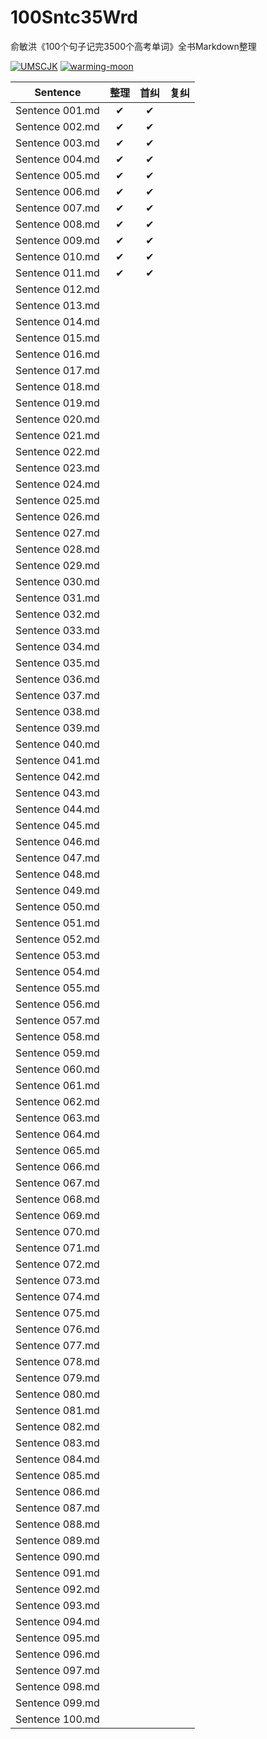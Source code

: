 # 100Sntc35Wrd

俞敏洪《100个句子记完3500个高考单词》全书Markdown整理

[![UMSCJK](https://img.shields.io/badge/整理-UMSCJK-orangered)](https://github.com/UMSCJK)
[![warming-moon](https://img.shields.io/badge/辅助-warming--moon-saddlebrown)](https://github.com/warming-moon)

|    Sentence     | 整理  | 首纠  | 复纠  |
| :-------------: | :---: | :---: | :---: |
| Sentence 001.md |   ✔   |   ✔   |       |
| Sentence 002.md |   ✔   |   ✔   |       |
| Sentence 003.md |   ✔   |   ✔   |       |
| Sentence 004.md |   ✔   |   ✔   |       |
| Sentence 005.md |   ✔   |   ✔   |       |
| Sentence 006.md |   ✔   |   ✔   |       |
| Sentence 007.md |   ✔   |   ✔   |       |
| Sentence 008.md |   ✔   |   ✔   |       |
| Sentence 009.md |   ✔   |   ✔   |       |
| Sentence 010.md |   ✔   |   ✔   |       |
| Sentence 011.md |   ✔   |   ✔   |       |
| Sentence 012.md |       |       |       |
| Sentence 013.md |       |       |       |
| Sentence 014.md |       |       |       |
| Sentence 015.md |       |       |       |
| Sentence 016.md |       |       |       |
| Sentence 017.md |       |       |       |
| Sentence 018.md |       |       |       |
| Sentence 019.md |       |       |       |
| Sentence 020.md |       |       |       |
| Sentence 021.md |       |       |       |
| Sentence 022.md |       |       |       |
| Sentence 023.md |       |       |       |
| Sentence 024.md |       |       |       |
| Sentence 025.md |       |       |       |
| Sentence 026.md |       |       |       |
| Sentence 027.md |       |       |       |
| Sentence 028.md |       |       |       |
| Sentence 029.md |       |       |       |
| Sentence 030.md |       |       |       |
| Sentence 031.md |       |       |       |
| Sentence 032.md |       |       |       |
| Sentence 033.md |       |       |       |
| Sentence 034.md |       |       |       |
| Sentence 035.md |       |       |       |
| Sentence 036.md |       |       |       |
| Sentence 037.md |       |       |       |
| Sentence 038.md |       |       |       |
| Sentence 039.md |       |       |       |
| Sentence 040.md |       |       |       |
| Sentence 041.md |       |       |       |
| Sentence 042.md |       |       |       |
| Sentence 043.md |       |       |       |
| Sentence 044.md |       |       |       |
| Sentence 045.md |       |       |       |
| Sentence 046.md |       |       |       |
| Sentence 047.md |       |       |       |
| Sentence 048.md |       |       |       |
| Sentence 049.md |       |       |       |
| Sentence 050.md |       |       |       |
| Sentence 051.md |       |       |       |
| Sentence 052.md |       |       |       |
| Sentence 053.md |       |       |       |
| Sentence 054.md |       |       |       |
| Sentence 055.md |       |       |       |
| Sentence 056.md |       |       |       |
| Sentence 057.md |       |       |       |
| Sentence 058.md |       |       |       |
| Sentence 059.md |       |       |       |
| Sentence 060.md |       |       |       |
| Sentence 061.md |       |       |       |
| Sentence 062.md |       |       |       |
| Sentence 063.md |       |       |       |
| Sentence 064.md |       |       |       |
| Sentence 065.md |       |       |       |
| Sentence 066.md |       |       |       |
| Sentence 067.md |       |       |       |
| Sentence 068.md |       |       |       |
| Sentence 069.md |       |       |       |
| Sentence 070.md |       |       |       |
| Sentence 071.md |       |       |       |
| Sentence 072.md |       |       |       |
| Sentence 073.md |       |       |       |
| Sentence 074.md |       |       |       |
| Sentence 075.md |       |       |       |
| Sentence 076.md |       |       |       |
| Sentence 077.md |       |       |       |
| Sentence 078.md |       |       |       |
| Sentence 079.md |       |       |       |
| Sentence 080.md |       |       |       |
| Sentence 081.md |       |       |       |
| Sentence 082.md |       |       |       |
| Sentence 083.md |       |       |       |
| Sentence 084.md |       |       |       |
| Sentence 085.md |       |       |       |
| Sentence 086.md |       |       |       |
| Sentence 087.md |       |       |       |
| Sentence 088.md |       |       |       |
| Sentence 089.md |       |       |       |
| Sentence 090.md |       |       |       |
| Sentence 091.md |       |       |       |
| Sentence 092.md |       |       |       |
| Sentence 093.md |       |       |       |
| Sentence 094.md |       |       |       |
| Sentence 095.md |       |       |       |
| Sentence 096.md |       |       |       |
| Sentence 097.md |       |       |       |
| Sentence 098.md |       |       |       |
| Sentence 099.md |       |       |       |
| Sentence 100.md |       |       |       |